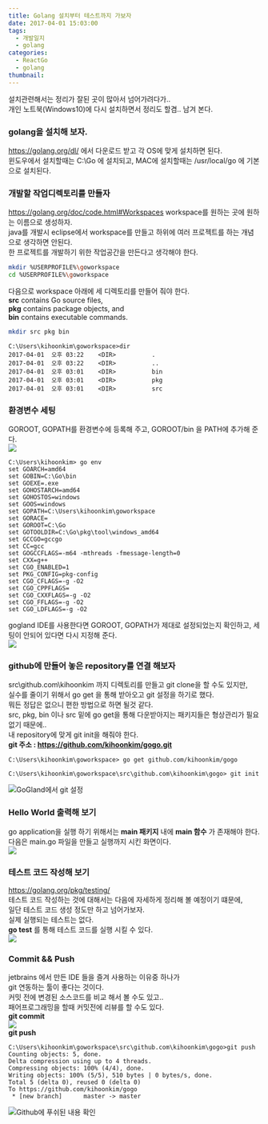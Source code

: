 ```yaml
---
title: Golang 설치부터 테스트까지 가보자
date: 2017-04-01 15:03:00
tags:
  - 개발일지
  - golang
categories:
  - ReactGo
  - golang
thumbnail:
---
```


설치관련해서는 정리가 잘된 곳이 많아서 넘어가려다가..  
개인 노트북(Windows10)에 다시 설치하면서 정리도 할겸.. 남겨 본다.  

### golang을 설치해 보자.  
https://golang.org/dl/ 에서 다운로드 받고 각 OS에 맞게 설치하면 된다.  
윈도우에서 설치할때는 C:\Go 에 설치되고, MAC에 설치할때는 /usr/local/go 에 기본으로 설치된다.  

### 개발할 작업디렉토리를 만들자
https://golang.org/doc/code.html#Workspaces
workspace를 원하는 곳에 원하는 이름으로 생성하자.  
java를 개발시 eclipse에서 workspace를 만들고 하위에 여러 프로젝트를 하는 개념으로 생각하면 안된다.   
한 프로젝트를 개발하기 위한 작업공간을 만든다고 생각해야 한다.  
```bash
mkdir %USERPROFILE%\goworkspace
cd %USERPROFILE%\goworkspace  
```
다음으로 workspace 아래에 세 디렉토리를 만들어 줘야 한다.  
**src** contains Go source files,  
**pkg** contains package objects, and  
**bin** contains executable commands.  
```bash
mkdir src pkg bin
```
```
C:\Users\kihoonkim\goworkspace>dir
2017-04-01  오후 03:22    <DIR>          .
2017-04-01  오후 03:22    <DIR>          ..
2017-04-01  오후 03:01    <DIR>          bin
2017-04-01  오후 03:01    <DIR>          pkg
2017-04-01  오후 03:01    <DIR>          src
```

### 환경변수 세팅
GOROOT, GOPATH를 환경변수에 등록해 주고, GOROOT/bin 을 PATH에 추가해 준다.  
![](/images/go_env.PNG)  
```
C:\Users\kihoonkim> go env
set GOARCH=amd64
set GOBIN=C:\Go\bin
set GOEXE=.exe
set GOHOSTARCH=amd64
set GOHOSTOS=windows
set GOOS=windows
set GOPATH=C:\Users\kihoonkim\goworkspace
set GORACE=
set GOROOT=C:\Go
set GOTOOLDIR=C:\Go\pkg\tool\windows_amd64
set GCCGO=gccgo
set CC=gcc
set GOGCCFLAGS=-m64 -mthreads -fmessage-length=0
set CXX=g++
set CGO_ENABLED=1
set PKG_CONFIG=pkg-config
set CGO_CFLAGS=-g -O2
set CGO_CPPFLAGS=
set CGO_CXXFLAGS=-g -O2
set CGO_FFLAGS=-g -O2
set CGO_LDFLAGS=-g -O2
```
gogland IDE를 사용한다면 GOROOT, GOPATH가 제대로 설정되었는지 확인하고, 세팅이 안되어 있다면 다시 지정해 준다.  
![](/images/gogland_env.PNG)  

### github에 만들어 놓은 repository를 연결 해보자
src\github.com\kihoonkim 까지 디렉토리를 만들고 git clone을 할 수도 있지만,  
실수를 줄이기 위해서 go get 을 통해 받아오고 git 설정을 하기로 했다.  
뭐든 정답은 없으니 편한 방법으로 하면 될것 같다.  
src, pkg, bin 이나 src 밑에 go get을 통해 다운받아지는 패키지들은 형상관리가 필요 없기 때문에..  
내 repository에 맞게 git init을 해줘야 한다.  
**git 주소 : https://github.com/kihoonkim/gogo.git**  
```
C:\Users\kihoonkim\goworkspace> go get github.com/kihoonkim/gogo

C:\Users\kihoonkim\goworkspace\src\github.com\kihoonkim\gogo> git init
```
![GoGland에서 git 설정](/images/gogland_git.PNG)

### Hello World 출력해 보기
go application을 실행 하기 위해서는 **main 패키지** 내에 **main 함수** 가 존재해야 한다.  
다음은 main.go 파일을 만들고 실행까지 시킨 화면이다.  
![](/images/gogland_helloworld.PNG)

### 테스트 코드 작성해 보기
https://golang.org/pkg/testing/   
테스트 코드 작성하는 것에 대해서는 다음에 자세하게 정리해 볼 예정이기 떄문에,  
일단 테스트 코드 생성 정도만 하고 넘어가보자.  
실제 실행되는 테스트는 없다.  
**go test** 를 통해 테스트 코드를 실행 시킬 수 있다.  
![](/images/gogland_test.PNG)  

### Commit && Push
jetbrains 에서 만든 IDE 들을 즐겨 사용하는 이유중 하나가  
git 연동하는 툴이 좋다는 것이다.  
커밋 전에 변경된 소스코드를 비교 해서 볼 수도 있고..  
패어프로그래밍을 할때 커밋전에 리뷰를 할 수도 있다.  
**git commit**  
![](/images/gogland_commit.PNG)  
**git push**
```
C:\Users\kihoonkim\goworkspace\src\github.com\kihoonkim\gogo>git push
Counting objects: 5, done.
Delta compression using up to 4 threads.
Compressing objects: 100% (4/4), done.
Writing objects: 100% (5/5), 510 bytes | 0 bytes/s, done.
Total 5 (delta 0), reused 0 (delta 0)
To https://github.com/kihoonkim/gogo
 * [new branch]      master -> master
```

![Github에 푸쉬된 내용 확인](/images/github_gogo.PNG)  
